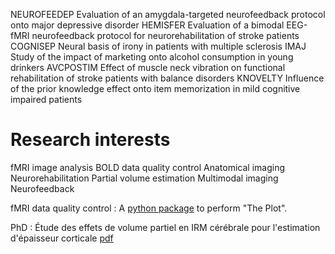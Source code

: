 NEUROFEEDEP Evaluation of an amygdala-targeted neurofeedback protocol onto major depressive disorder
HEMISFER Evaluation of a bimodal EEG-fMRI neurofeedback protocol for neurorehabilitation of stroke patients
COGNISEP Neural basis of irony in patients with multiple sclerosis
IMAJ Study of the impact of marketing onto alcohol consumption in young drinkers
AVCPOSTIM Effect of muscle neck vibration on functional rehabilitation of stroke patients with balance disorders
KNOVELTY Influence of the prior knowledge effect onto item memorization in mild cognitive impaired patients

# Research interests

fMRI image analysis
BOLD data quality control
Anatomical imaging
Neurorehabilitation
Partial volume estimation
Multimodal imaging
Neurofeedback

fMRI data quality control : A [python package](https://www.google.com/url?q=https%3A%2F%2Fgithub.com%2Fquentinduche%2FpyThePlot&sa=D&sntz=1&usg=AOvVaw1GRHCZh5fBmSMPqCe-LbHJ) to perform "The Plot".

PhD : Étude des effets de volume partiel en IRM cérébrale pour l'estimation d'épaisseur corticale [pdf](https://ged.univ-rennes1.fr/nuxeo/site/esupversions/40d101c1-9f90-4624-9e9f-655459266657?inline)